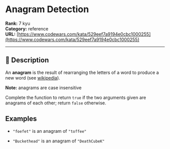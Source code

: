 # Anagram Detection

**Rank:** 7 kyu  
**Category:** reference  
**URL:** [https://www.codewars.com/kata/529eef7a9194e0cbc1000255](https://www.codewars.com/kata/529eef7a9194e0cbc1000255)

---

## 📝 Description

An **anagram** is the result of rearranging the letters of a word to produce a new word (see [wikipedia](https://en.wikipedia.org/wiki/Anagram)).

**Note:** anagrams are case insensitive

Complete the function to return `true` if the two arguments given are anagrams of each other; return `false` otherwise.


## Examples

* `"foefet"` is an anagram of `"toffee"`

* `"Buckethead"` is an anagram of `"DeathCubeK"`
